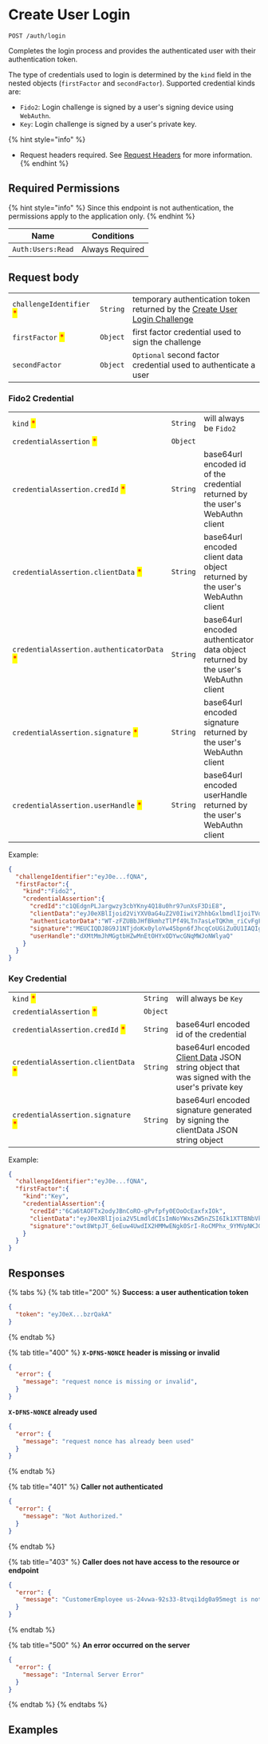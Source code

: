 # Create User Login

`POST /auth/login`

Completes the login process and provides the authenticated user with their authentication token.

The type of credentials used to login is determined by the `kind` field in the nested objects (`firstFactor` and `secondFactor`). Supported credential kinds are:

* `Fido2`: Login challenge is signed by a user's signing device using `WebAuthn`.
* `Key`: Login challenge is signed by a user's private key.

{% hint style="info" %}
* Request headers required. See [Request Headers](../../../getting-started/request-headers.md) for more information.
{% endhint %}

## Required Permissions

{% hint style="info" %}
Since this endpoint is not authentication, the permissions apply to the application only.
{% endhint %}

| Name                  | Conditions                        |
| --------------------- | --------------------------------- |
| `Auth:Users:Read`     | Always Required                   |

## Request body

| | | |
| - | - | - |
| `challengeIdentifier` <mark style="color:red;">\*</mark> | `String` | temporary authentication token returned by the [Create User Login Challenge](./initlogin.md) |
| `firstFactor` <mark style="color:red;">\*</mark> | `Object` | first factor credential used to sign the challenge |
| `secondFactor` | `Object` | `Optional` second factor credential used to authenticate a user |

### Fido2 Credential

| | | |
| ------ | ----------------- | ----------- |
| `kind` <mark style="color:red;">\*</mark> | `String` | will always be `Fido2` |
| `credentialAssertion` <mark style="color:red;">\*</mark> | `Object` | |
| `credentialAssertion.credId` <mark style="color:red;">\*</mark> | `String` | base64url encoded id of the credential returned by the user's WebAuthn client |
| `credentialAssertion.clientData` <mark style="color:red;">\*</mark> | `String` | base64url encoded client data object returned by the user's WebAuthn client |
| `credentialAssertion.authenticatorData` <mark style="color:red;">\*</mark> | `String` | base64url encoded authenticator data object returned by the user's WebAuthn client |
| `credentialAssertion.signature` <mark style="color:red;">\*</mark> | `String` | base64url encoded signature returned by the user's WebAuthn client |
| `credentialAssertion.userHandle` <mark style="color:red;">\*</mark> | `String` | base64url encoded userHandle returned by the user's WebAuthn client |

Example:
```JSON
{
  "challengeIdentifier":"eyJ0e...fQNA",
  "firstFactor":{
    "kind":"Fido2",
    "credentialAssertion":{
      "credId":"c1QEdgnPLJargwzy3cbYKny4Q18u0hr97unXsF3DiE8",
      "clientData":"eyJ0eXBlIjoid2ViYXV0aG4uZ2V0IiwiY2hhbGxlbmdlIjoiTVdNME1tWTVZVFEwTURSaU56ZGhOVEZoTnpZNU9EUXdOV0k1WlRRNFkyUmhPRFppTkRrM1pUWXpPVEU1T0dZeU1EY3haakJqWXprNE1tUTVZelkxTUEiLCJvcmlnaW4iOiJodHRwczovL2FwcC5kZm5zLm5pbmphIiwiY3Jvc3NPcmlnaW4iOmZhbHNlfQ",
      "authenticatorData":"WT-zFZUBbJHfBkmhzTlPf49LTn7asLeTQKhm_riCvFgFAAAAAA",
      "signature":"MEUCIQDJ8G9J1NTjdoKx0yloYw45bpn6fJhcqCoUGiZuOU1IAQIgAtPt7S8FHFYW9OMHh3S5FVAxk-lhli-2lX22bBNSDog",
      "userHandle":"dXMtMmJhMGgtbHZwMnEtOHYxODYwcGNqMWJoNWlyaQ"
    }
  }
}
```

### Key Credential

| | | |
| ------ | ----------------- | ----------- |
| `kind` <mark style="color:red;">\*</mark> | `String` | will always be `Key` |
| `credentialAssertion` <mark style="color:red;">\*</mark> | `Object` | |
| `credentialAssertion.credId` <mark style="color:red;">\*</mark> | `String` | base64url encoded id of the credential |
| `credentialAssertion.clientData` <mark style="color:red;">\*</mark> | `String` | base64url encoded [Client Data](../../../advanced-topics/request-signing/#key-client-data) JSON string object that was signed with the user's private key |
| `credentialAssertion.signature` <mark style="color:red;">\*</mark> | `String` | base64url encoded signature generated by signing the clientData JSON string object |

Example:
```JSON
{
  "challengeIdentifier":"eyJ0e...fQNA",
  "firstFactor":{
    "kind":"Key",
    "credentialAssertion":{
      "credId":"6Ca6tAOFTx2odyJBnCoRO-gPvfpfy0EOoOcEaxfxIOk",
      "clientData":"eyJ0eXBlIjoia2V5LmdldCIsImNoYWxsZW5nZSI6Ik1XTTBNbVk1WVRRME1EUmlOemRoTlRGaE56WTVPRFF3TldJNVpUUTRZMlJoT0RaaU5EazNaVFl6T1RFNU9HWXlNRGN4WmpCall6azRNbVE1WXpZMU1BIiwib3JpZ2luIjoiaHR0cHM6Ly9hcHAuZGZucy5uaW5qYSIsImNyb3NzT3JpZ2luIjpmYWxzZX0",
      "signature":"owt8WtpJT_6eEuw4UwdIX2HMMwENgk0SrI-RoCMPhx_9YMVpNKJGmJfHUusf_R1Mor9a_hinQVuXj4_XRdeJFSY2AySXSUk",
    }
  }
}
```

## Responses

{% tabs %}
{% tab title="200" %}
**Success: a user authentication token**

```JSON
{
  "token": "eyJ0eX...bzrQakA"
}
```
{% endtab %}

{% tab title="400" %}
**`X-DFNS-NONCE` header is missing or invalid**

```JSON
{
  "error": {
    "message": "request nonce is missing or invalid",
  }
}
```

**`X-DFNS-NONCE` already used**

```JSON
{
  "error": {
    "message": "request nonce has already been used"
  }
}
```
{% endtab %}

{% tab title="401" %}
**Caller not authenticated**

```JSON
{
  "error": {
    "message": "Not Authorized."
  }
}
```
{% endtab %}

{% tab title="403" %}
**Caller does not have access to the resource or endpoint**

```JSON
{
  "error": {
    "message": "CustomerEmployee us-24vwa-92s33-8tvqi1dg0a95megt is not authorized to perform operation (/auth/apps)"
  }
}
```
{% endtab %}

{% tab title="500" %}
**An error occurred on the server**

```JSON
{
  "error": {
    "message": "Internal Server Error"
  }
}
```
{% endtab %}
{% endtabs %}

## Examples
